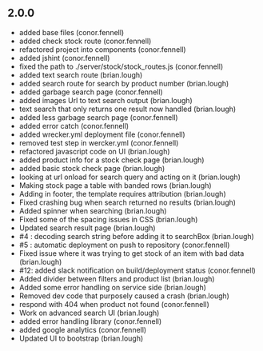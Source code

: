 ## 2.0.0
- added base files (conor.fennell)
- added check stock route (conor.fennell)
- refactored project into components (conor.fennell)
- added jshint (conor.fennell)
- fixed the path to ./server/stock/stock_routes.js (conor.fennell)
- added text search route (brian.lough)
- added search route for search by product number (brian.lough)
- added garbage search page (conor.fennell)
- added images Url to text search output (brian.lough)
- text search that only returns one result now handled (brian.lough)
- added less garbage search page (conor.fennell)
- added error catch (conor.fennell)
- added wrecker.yml deployment file (conor.fennell)
- removed test step in wercker.yml (conor.fennell)
- refactored javascript code on UI (brian.lough)
- added product info for a stock check page (brian.lough)
- added basic stock check page (brian.lough)
- looking at url onload for search query and acting on it (brian.lough)
- Making stock page a table with banded rows (brian.lough)
- Adding in footer, the template requires attribution (brian.lough)
- Fixed crashing bug when search returned no results (brian.lough)
- Added spinner when searching (brian.lough)
- Fixed some of the spacing issues in CSS (brian.lough)
- Updated search result page (brian.lough)
- #4 : decoding search string before adding it to searchBox (brian.lough)
- #5 : automatic deployment on push to repository (conor.fennell)
- Fixed issue where it was trying to get stock of an item with bad data (brian.lough)
- #12: added slack notification on build/deployment status (conor.fennell)
- Added divider between filters and product list (brian.lough)
- Added some error handling on service side (brian.lough)
- Removed dev code that purposely caused a crash (brian.lough)
- respond with 404 when product not found (conor.fennell)
- Work on advanced search UI (brian.lough)
- added error handling library (conor.fennell)
- added google analytics (conor.fennell)
- Updated UI to bootstrap (brian.lough)
